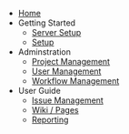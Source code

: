 - [Home](/)
- Getting Started
  - [Server Setup](setup.md)
  - [Setup](installation.md)
- Adminstration
  - [Project Management](admin_project_manage.md)
  - [User Management](admin_user_manage.md)
  - [Workflow Management](workflow_manage.md)
- User Guide
  - [Issue Management](issue_manage.md)
  - [Wiki / Pages](pages.md)
  - [Reporting](reporting.md)
